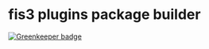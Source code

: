 # fis3 plugins package builder

[![Greenkeeper badge](https://badges.greenkeeper.io/fisker/fis3-plugins.svg)](https://greenkeeper.io/)